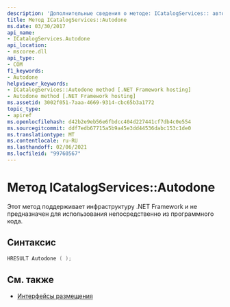 ```yaml
---
description: 'Дополнительные сведения о методе: ICatalogServices:: автозавершение'
title: Метод ICatalogServices::Autodone
ms.date: 03/30/2017
api_name:
- ICatalogServices.Autodone
api_location:
- mscoree.dll
api_type:
- COM
f1_keywords:
- Autodone
helpviewer_keywords:
- ICatalogServices::Autodone method [.NET Framework hosting]
- Autodone method [.NET Framework hosting]
ms.assetid: 3002f051-7aaa-4669-9314-cbc65b3a1772
topic_type:
- apiref
ms.openlocfilehash: d42b2e9eb56e6fbdcc404d227441cf7db4c0e554
ms.sourcegitcommit: ddf7edb67715a5b9a45e3dd44536dabc153c1de0
ms.translationtype: MT
ms.contentlocale: ru-RU
ms.lasthandoff: 02/06/2021
ms.locfileid: "99760567"
---
```

# <a name="icatalogservicesautodone-method"></a>Метод ICatalogServices::Autodone

Этот метод поддерживает инфраструктуру .NET Framework и не предназначен для использования непосредственно из программного кода.  
  
## <a name="syntax"></a>Синтаксис  
  
```cpp  
HRESULT Autodone ( );  
```  
  
## <a name="see-also"></a>См. также

- [Интерфейсы размещения](hosting-interfaces.md)
